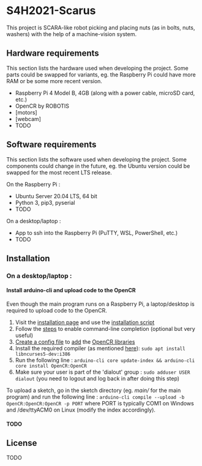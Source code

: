 # S4H2021-Scarus

This project is SCARA-like robot picking and placing nuts (as in bolts, nuts, washers) with the help of a machine-vision system. 

## Hardware requirements
This section lists the hardware used when developing the project. Some parts could be swapped for variants, eg. the Raspberry Pi could have more RAM or be some more recent version.
- Raspberry Pi 4 Model B, 4GB (along with a power cable, microSD card, etc.)
- OpenCR by ROBOTIS
- [motors]
- [webcam]
- TODO

## Software requirements
This section lists the software used when developing the project. Some components could change in the future, eg. the Ubuntu version could be swapped for the most recent LTS release.

On the Raspberry Pi :
- Ubuntu Server 20.04 LTS, 64 bit
- Python 3, pip3, pyserial
- TODO

On a desktop/laptop : 
- App to ssh into the Raspberry Pi (PuTTY, WSL, PowerShell, etc.)
- TODO

## Installation
### On a desktop/laptop :
#### Install arduino-cli and upload code to the OpenCR
Even though the main program runs on a Raspberry Pi, a laptop/desktop is required to upload code to the OpenCR.
1. Visit the [installation page](https://arduino.github.io/arduino-cli/latest/installation/) and use the [installation script](https://arduino.github.io/arduino-cli/latest/installation/#use-the-install-script)
2. Follow the [steps](https://arduino.github.io/arduino-cli/latest/command-line-completion/) to enable command-line completion (optional but very useful)
3. [Create a config file](https://arduino.github.io/arduino-cli/latest/getting-started/#create-a-configuration-file) to [add](https://arduino.github.io/arduino-cli/latest/getting-started/#adding-3rd-party-cores) the [OpenCR libraries](https://emanual.robotis.com/docs/en/software/arduino_ide/#preferences)
4. Install the required compiler (as mentioned [here](https://emanual.robotis.com/docs/en/software/arduino_ide/#compiler-settings)): `sudo apt install libncurses5-dev:i386`
5. Run the following line : `arduino-cli core update-index && arduino-cli core install OpenCR:OpenCR`
6. Make sure your user is part of the 'dialout' group : `sudo adduser USER dialout` (you need to logout and log back in after doing this step)

To upload a sketch, go in the sketch directory (eg. *main/* for the main program) and run the following line : `arduino-cli compile --upload -b OpenCR:OpenCR:OpenCR -p PORT` where PORT is typically COM1 on Windows and /dev/ttyACM0 on Linux (modify the index accordingly).

#### TODO

## License
TODO
